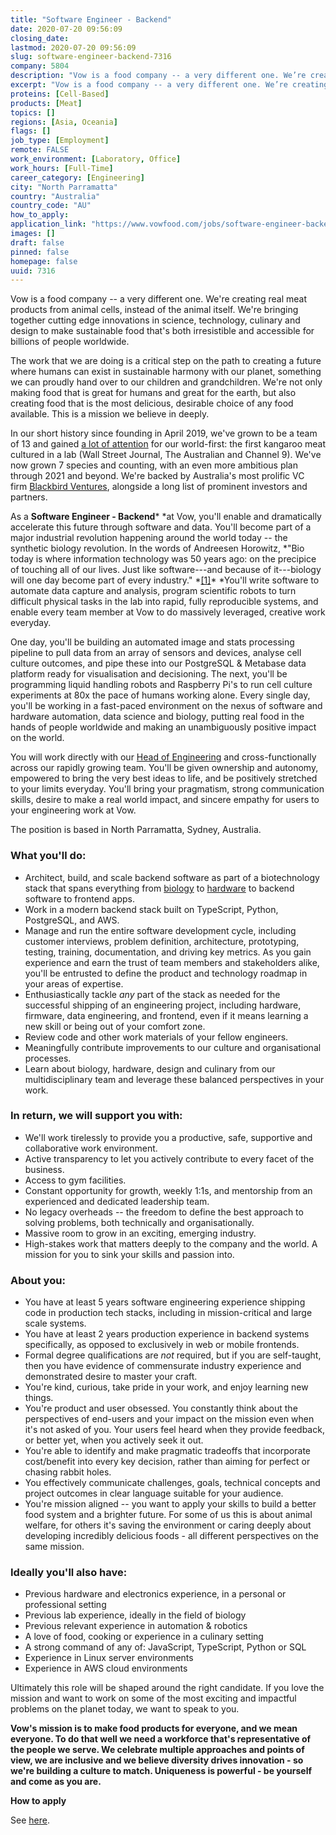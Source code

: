 ```yaml
---
title: "Software Engineer - Backend"
date: 2020-07-20 09:56:09
closing_date: 
lastmod: 2020-07-20 09:56:09
slug: software-engineer-backend-7316
company: 5804
description: "Vow is a food company -- a very different one. We’re creating real meat products from animal cells, instead of the animal itself. We’re bringing together cutting edge innovations in science, technology, culinary and design to make sustainable food that’s both irresistible and accessible for billions of people worldwide."
excerpt: "Vow is a food company -- a very different one. We’re creating real meat products from animal cells, instead of the animal itself. We’re bringing together cutting edge innovations in science, technology, culinary and design to make sustainable food that’s both irresistible and accessible for billions of people worldwide."
proteins: [Cell-Based]
products: [Meat]
topics: []
regions: [Asia, Oceania]
flags: []
job_type: [Employment]
remote: FALSE
work_environment: [Laboratory, Office]
work_hours: [Full-Time]
career_category: [Engineering]
city: "North Parramatta"
country: "Australia"
country_code: "AU"
how_to_apply: 
application_link: "https://www.vowfood.com/jobs/software-engineer-backend"
images: []
draft: false
pinned: false
homepage: false
uuid: 7316
---
```

Vow is a food company \-- a very different one. We're creating real meat
products from animal cells, instead of the animal itself. We're bringing
together cutting edge innovations in science, technology, culinary and
design to make sustainable food that's both irresistible and accessible
for billions of people worldwide.

The work that we are doing is a critical step on the path to creating a
future where humans can exist in sustainable harmony with our planet,
something we can proudly hand over to our children and grandchildren.
We're not only making food that is great for humans and great for the
earth, but also creating food that is the most delicious, desirable
choice of any food available. This is a mission we believe in deeply.

In our short history since founding in April 2019, we've grown to be a
team of 13 and gained [a lot of
attention](https://www.vowfood.com/press) for our world-first: the first
kangaroo meat cultured in a lab (Wall Street Journal, The Australian and
Channel 9). We've now grown 7 species and counting, with an even more
ambitious plan through 2021 and beyond. We're backed by Australia's most
prolific VC firm [Blackbird Ventures](https://blackbird.vc/portfolio/),
alongside a long list of prominent investors and partners.

As a **Software Engineer - Backend*** *at Vow, you\'ll enable and
dramatically accelerate this future through software and data. You'll
become part of a major industrial revolution happening around the world
today \-- the synthetic biology revolution. In the words of Andreesen
Horowitz, *"Bio today is where information technology was 50 years ago:
on the precipice of touching all of our lives. Just like software---and
because of it---biology will one day become part of every
industry." *[\[1\]](https://a16z.com/2019/10/28/biology-eating-world-a16z-manifesto/#:~:text=Bio%20today%20is%20where%20information,become%20part%20of%20every%20industry.&text=We%20are%20living%20in%20the,biology%20is%20eating%20the%20world.)* *You'll
write software to automate data capture and analysis, program scientific
robots to turn difficult physical tasks in the lab into rapid, fully
reproducible systems, and enable every team member at Vow to do
massively leveraged, creative work everyday.

One day, you'll be building an automated image and stats processing
pipeline to pull data from an array of sensors and devices, analyse cell
culture outcomes, and pipe these into our PostgreSQL & Metabase data
platform ready for visualisation and decisioning. The next, you'll be
programming liquid handling robots and Raspberry Pi's to run cell
culture experiments at 80x the pace of humans working alone. Every
single day, you\'ll be working in a fast-paced environment on the nexus
of software and hardware automation, data science and biology, putting
real food in the hands of people worldwide and making an unambiguously
positive impact on the world. 

You will work directly with our [Head of
Engineering](https://medium.com/vow-food/from-fintech-to-food-sustainability-why-i-joined-vow-29857c875556) and
cross-functionally across our rapidly growing team. You'll be given
ownership and autonomy, empowered to bring the very best ideas to life,
and be positively stretched to your limits everyday. You'll bring your
pragmatism, strong communication skills, desire to make a real world
impact, and sincere empathy for users to your engineering work at Vow.

The position is based in North Parramatta, Sydney, Australia.

### What you\'ll do:

-   Architect, build, and scale backend software as part of a
    biotechnology stack that spans everything
    from [biology](https://ebrc.org/what-is-synbio/) to [hardware](https://opentrons.com/) to
    backend software to frontend apps.
-   Work in a modern backend stack built on TypeScript, Python,
    PostgreSQL, and AWS.
-   Manage and run the entire software development cycle, including
    customer interviews, problem definition, architecture, prototyping,
    testing, training, documentation, and driving key metrics. As you
    gain experience and earn the trust of team members and stakeholders
    alike, you'll be entrusted to define the product and technology
    roadmap in your areas of expertise.
-   Enthusiastically tackle *any* part of the stack as needed for the
    successful shipping of an engineering project, including hardware,
    firmware, data engineering, and frontend, even if it means learning
    a new skill or being out of your comfort zone.
-   Review code and other work materials of your fellow engineers.
-   Meaningfully contribute improvements to our culture and
    organisational processes.
-   Learn about biology, hardware, design and culinary from our
    multidisciplinary team and leverage these balanced perspectives in
    your work.

### **In return, we will support you with:**

-   We'll work tirelessly to provide you a productive, safe, supportive
    and collaborative work environment.
-   Active transparency to let you actively contribute to every facet of
    the business.
-   Access to gym facilities.
-   Constant opportunity for growth, weekly 1:1s, and mentorship from an
    experienced and dedicated leadership team.
-   No legacy overheads \-- the freedom to define the best approach to
    solving problems, both technically and organisationally.
-   Massive room to grow in an exciting, emerging industry.
-   High-stakes work that matters deeply to the company and the world. A
    mission for you to sink your skills and passion into.

### **About you:**

-   You have at least 5 years software engineering experience shipping
    code in production tech stacks, including in mission-critical and
    large scale systems.
-   You have at least 2 years production experience in backend systems
    specifically, as opposed to exclusively in web or mobile frontends.
-   Formal degree qualifications are *not* required, but if you are
    self-taught, then you have evidence of commensurate industry
    experience and demonstrated desire to master your craft.
-   You're kind, curious, take pride in your work, and enjoy learning
    new things.
-   You're product and user obsessed. You constantly think about the
    perspectives of end-users and your impact on the mission even when
    it's not asked of you. Your users feel heard when they provide
    feedback, or better yet, when you actively seek it out.
-   You're able to identify and make pragmatic tradeoffs that
    incorporate cost/benefit into every key decision, rather than aiming
    for perfect or chasing rabbit holes.
-   You effectively communicate challenges, goals, technical concepts
    and project outcomes in clear language suitable for your audience.
-   You\'re mission aligned \-- you want to apply your skills to build a
    better food system and a brighter future. For some of us this is
    about animal welfare, for others it's saving the environment or
    caring deeply about developing incredibly delicious foods - all
    different perspectives on the same mission.

### **Ideally you\'ll also have:**

-   Previous hardware and electronics experience, in a personal or
    professional setting
-   Previous lab experience, ideally in the field of biology
-   Previous relevant experience in automation & robotics
-   A love of food, cooking or experience in a culinary setting
-   A strong command of any of: JavaScript, TypeScript, Python or SQL
-   Experience in Linux server environments
-   Experience in AWS cloud environments

Ultimately this role will be shaped around the right candidate. If you
love the mission and want to work on some of the most exciting and
impactful problems on the planet today, we want to speak to you.

**Vow's mission is to make food products for everyone, and we mean
everyone. To do that well we need a workforce that's representative of
the people we serve. We celebrate multiple approaches and points of
view, we are inclusive and we believe diversity drives innovation - so
we're building a culture to match. Uniqueness is powerful - be yourself
and come as you are.**


**How to apply**


See [here](https://www.vowfood.com/jobs/software-engineer-backend).
